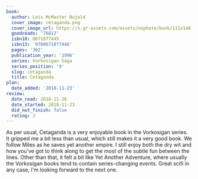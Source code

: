 ```yaml
---
book:
  author: Lois McMaster Bujold
  cover_image: cetaganda.png
  cover_image_url: https://s.gr-assets.com/assets/nophoto/book/111x148-bcc042a9c91a29c1d680899eff700a03.png
  goodreads: '76812'
  isbn10: 0671877445
  isbn13: '9780671877446'
  pages: '302'
  publication_year: '1996'
  series: Vorkosigan Saga
  series_position: '9'
  slug: cetaganda
  title: Cetaganda
plan:
  date_added: '2018-11-23'
review:
  date_read: 2018-11-26
  date_started: 2018-11-23
  did_not_finish: false
  rating: 3
---
```


As per usual, Cetaganda is a very enjoyable book in the Vorkosigan series. It gripped me a bit less than usual, which still makes it a very good book. We follow Miles as he saves yet another empire. I still enjoy both the dry wit and how you've got to think along to get the most of the subtle fun between the lines. Other than that, it felt a bit like Yet Another Adventure, where usually the Vorkosigan books tend to contain series-changing events. Great scifi in any case, I'm looking forward to the next one.
